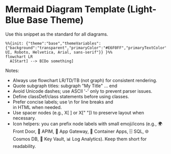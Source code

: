 # Mermaid Diagram Template (Light-Blue Base Theme)

Use this snippet as the standard for all diagrams.

```mermaid
%%{init: {"theme":"base","themeVariables":{"background":"transparent","primaryColor":"#E6F0FF","primaryTextColor":"#1F2937","primaryBorderColor":"#94A3B8","lineColor":"#94A3B8","secondaryColor":"#F3F4F6","tertiaryColor":"#DBEAFE","clusterBkg":"#F8FAFC","clusterBorder":"#CBD5E1","edgeLabelBackground":"#F8FAFC","fontFamily":"Segoe UI, Roboto, Helvetica, Arial, sans-serif"}} }%%
flowchart LR
  A[Start] --> B[Do something]
```

Notes:
- Always use flowchart LR/TD/TB (not graph) for consistent rendering.
- Quote subgraph titles: subgraph "My Title" ... end
- Avoid Unicode dashes; use ASCII '-' only to prevent parser issues.
- Define classDef/class statements before using classes.
- Prefer concise labels; use \n for line breaks and <br/> in HTML when needed.
- Use spacer nodes (e.g., X[ ] or X[" "]) to preserve layout when necessary.
- Icon helpers: you can prefix node labels with small emoji/icons (e.g., 🌍 Front Door, 🔌 APIM, 🚪 App Gateway, 🐳 Container Apps, 🗄️ SQL, 🌐 Cosmos DB, 🔐 Key Vault, 📊 Log Analytics). Keep them short for readability.



